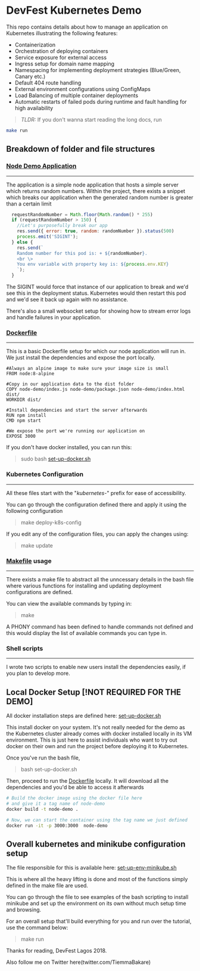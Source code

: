 # DevFest Kubernetes Demo

This repo contains details about how to manage an application on Kubernetes illustrating the following features:
 - Containerization
 - Orchestration of deploying containers
 - Service exposure for external access
 - Ingress setup for domain name mapping
 - Namespacing for implementing deployment strategies (Blue/Green, Canary etc.)
 - Default 404 route handling 
 - External environment configurations using ConfigMaps
 - Load Balancing of multiple container deployments
 - Automatic restarts of failed pods during runtime and fault handling for high availability

 > *TLDR:* If you don't wanna start reading the long docs, run
 ```bash
make run
 ```


## Breakdown of folder and file structures


### [Node Demo Application](node-demo)
---

 The application is a simple node application that hosts a simple server which returns random numbers.
Within the project, there exists a snippet which breaks our application when the generated random number is greater than a certain limit

```javascript
  requestRandomNumber = Math.floor(Math.random() * 255)
  if (requestRandomNumber > 150) {
    //Let's purposefully break our app
    res.send({ error: true, random: randomNumber }).status(500)
    process.emit('SIGINT');
  } else {
    res.send(`
    Random number for this pod is: + ${randomNumber}. 
    <br \>
    You env variable with property key is: ${process.env.KEY}
    `);
  }
```

The SIGINT would force that instance of our application to break and we'd see this in the deployment status. Kubernetes would then restart this pod and we'd see it back up again with no assistance.

There's also a small websocket setup for showing how to stream error logs and handle failures in your application.


### [Dockerfile](Dockerfile)
---

This is a basic Dockerfile setup for which our node application will run in.
We just install the dependencies and expose the port locally.

```docker
#Always an alpine image to make sure your image size is small
FROM node:8-alpine

#Copy in our application data to the dist folder
COPY node-demo/index.js node-demo/package.json node-demo/index.html dist/
WORKDIR dist/

#Install dependencies and start the server afterwards
RUN npm install
CMD npm start

#We expose the port we're running our application on
EXPOSE 3000
```

If you don't have docker installed, you can run this:

> sudo bash [set-up-docker.sh](set-up-docker.sh)


### Kubernetes Configuration
---

 All these files start with the "*kubernetes-*" prefix for ease of accessibility.

You can go through the configuration defined there and apply it using the following configuration

> make deploy-k8s-config

If you edit any of the configuration files, you can apply the changes using:

> make update


### [Makefile](Makefile) usage
---

There exists a make file to abstract all the unncessary details in the bash file where various functions for installing and updating deployment configurations are defined.

You can view the available commands by typing in:
> make 

A PHONY command has been defined to handle commands not defined and this would display the list of available commands you can type in.  


### Shell scripts
---

I wrote two scripts to enable new users install the  dependencies easily, if you plan to develop more.

Local Docker Setup [!NOT REQUIRED FOR THE DEMO]
---
All docker installation steps are defined here: [set-up-docker.sh](set-up-docker.sh)

This install docker on your system. It's not really needed for the demo as the Kubernetes cluster already comes with docker installed locally in its VM environment. This is just here to assist individuals who want to try out docker on their own and run the project before deploying it to Kubernetes.

Once you've run the bash file, 

> bash set-up-docker.sh

Then, proceed to run the [Dockerfile](Dockerfile) locally. It will download all the dependencies and you'd be able to access it afterwards

```bash
# Build the docker image using the docker file here
# and give it a tag name of node-demo
docker build -t node-demo .

# Now, we can start the container using the tag name we just defined
docker run -it -p 3000:3000  node-demo
```


Overall kubernetes and minikube configuration setup 
---
The file responsible for this is available here:  [set-up-env-minikube.sh](set-up-env-minikube.sh)

This is where all the heavy lifting is done and most of the functions simply defined in the make file are used.

You can go through the file to see examples of the bash scripting to install minikube and set up the environment on its own without much setup time and browsing.


For an overall setup that'll build everything for you and run over the tutorial, use the command below:

> make run

Thanks for reading, DevFest Lagos 2018.

Also follow me on Twitter here(twitter.com/TiemmaBakare)